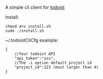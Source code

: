A simple cli client for [todoist](http://todoist.com/)

Install:

    chmod a+x install.sh
    sudo ./install.sh

~/.todoistCliCfg example:

    {
        //Your todoist API
        "api_token":"xxx",
        //The -i option default project id
        "project_id":123 (must larger than 4)
    }
